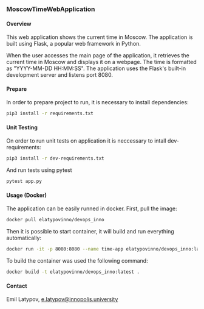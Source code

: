### MoscowTimeWebApplication

#### Overview

This web application shows the current time in Moscow. The application is built using Flask, a popular web framework in Python.

When the user accesses the main page of the application, it retrieves the current time in Moscow and displays it on a webpage. The time is formatted as "YYYY-MM-DD HH:MM:SS". The application uses the Flask's built-in development server and listens port 8080.

#### Prepare

In order to prepare project to run, it is necessary to install dependencies:

```bash
pip3 install -r requirements.txt
```

#### Unit Testing

On order to run unit tests on application it is neccessary to intall dev-requirements:

```bash
pip3 install -r dev-requirements.txt
```

And run tests using pytest

```bash
pytest app.py
```

#### Usage (Docker)

The application can be easily runned in docker.
First, pull the image:
```bash
docker pull elatypovinno/devops_inno
```

Then it is possible to start container, it will build and run everything automatically:
```bash
docker run -it -p 8080:8080 --name time-app elatypovinno/devops_inno:latest 
```

To build the container was used the following command:
```bash
docker build -t elatypovinno/devops_inno:latest .
```

#### Contact

Emil Latypov, e.latypov@innopolis.university
